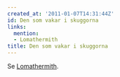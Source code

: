 ```yaml
---
created_at: '2011-01-07T14:31:44Z'
id: Den som vakar i skuggorna
links:
  mention:
  - Lomathermith
title: Den som vakar i skuggorna
---
```


Se [Lomathermith].

  [Lomathermith]: Lomathermith
